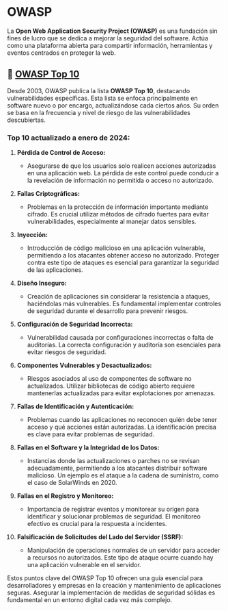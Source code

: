 # OWASP

La **Open Web Application Security Project (OWASP)** es una fundación sin fines de lucro que se dedica a mejorar la seguridad del software. Actúa como una plataforma abierta para compartir información, herramientas y eventos centrados en proteger la web.

## 🔗 [OWASP Top 10](https://owasp.org/www-project-top-ten/)

Desde 2003, OWASP publica la lista **OWASP Top 10**, destacando vulnerabilidades específicas. Esta lista se enfoca principalmente en software nuevo o por encargo, actualizándose cada ciertos años. Su orden se basa en la frecuencia y nivel de riesgo de las vulnerabilidades descubiertas.

### Top 10 actualizado a enero de 2024:

1. **Pérdida de Control de Acceso:**
   - Asegurarse de que los usuarios solo realicen acciones autorizadas en una aplicación web. La pérdida de este control puede conducir a la revelación de información no permitida o acceso no autorizado.

2. **Fallas Criptográficas:**
   - Problemas en la protección de información importante mediante cifrado. Es crucial utilizar métodos de cifrado fuertes para evitar vulnerabilidades, especialmente al manejar datos sensibles.

3. **Inyección:**
   - Introducción de código malicioso en una aplicación vulnerable, permitiendo a los atacantes obtener acceso no autorizado. Proteger contra este tipo de ataques es esencial para garantizar la seguridad de las aplicaciones.

4. **Diseño Inseguro:**
   - Creación de aplicaciones sin considerar la resistencia a ataques, haciéndolas más vulnerables. Es fundamental implementar controles de seguridad durante el desarrollo para prevenir riesgos.

5. **Configuración de Seguridad Incorrecta:**
   - Vulnerabilidad causada por configuraciones incorrectas o falta de auditorías. La correcta configuración y auditoría son esenciales para evitar riesgos de seguridad.

6. **Componentes Vulnerables y Desactualizados:**
   - Riesgos asociados al uso de componentes de software no actualizados. Utilizar bibliotecas de código abierto requiere mantenerlas actualizadas para evitar explotaciones por amenazas.

7. **Fallas de Identificación y Autenticación:**
   - Problemas cuando las aplicaciones no reconocen quién debe tener acceso y qué acciones están autorizadas. La identificación precisa es clave para evitar problemas de seguridad.

8. **Fallas en el Software y la Integridad de los Datos:**
   - Instancias donde las actualizaciones o parches no se revisan adecuadamente, permitiendo a los atacantes distribuir software malicioso. Un ejemplo es el ataque a la cadena de suministro, como el caso de SolarWinds en 2020.

9. **Fallas en el Registro y Monitoreo:**
   - Importancia de registrar eventos y monitorear su origen para identificar y solucionar problemas de seguridad. El monitoreo efectivo es crucial para la respuesta a incidentes.

10. **Falsificación de Solicitudes del Lado del Servidor (SSRF):**
    - Manipulación de operaciones normales de un servidor para acceder a recursos no autorizados. Este tipo de ataque ocurre cuando hay una aplicación vulnerable en el servidor.

Estos puntos clave del OWASP Top 10 ofrecen una guía esencial para desarrolladores y empresas en la creación y mantenimiento de aplicaciones seguras. Asegurar la implementación de medidas de seguridad sólidas es fundamental en un entorno digital cada vez más complejo.